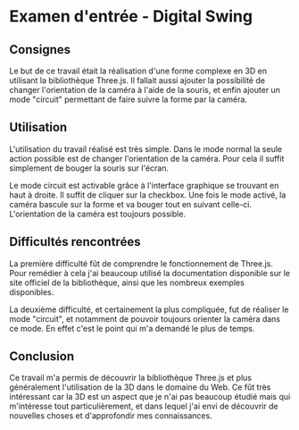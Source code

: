 # Examen d'entrée - Digital Swing

## Consignes

Le but de ce travail était la réalisation d'une forme complexe en 3D en utilisant la bibliothèque Three.js. Il fallait aussi ajouter la possibilité de changer l'orientation de la caméra à l'aide de la souris, et enfin ajouter un mode "circuit" permettant de faire suivre la forme par la caméra.

## Utilisation

L'utilisation du travail réalisé est très simple.
Dans le mode normal la seule action possible est de changer l'orientation de la caméra. Pour cela il suffit simplement de bouger la souris sur l'écran.

Le mode circuit est activable grâce à l'interface graphique se trouvant en haut à droite. Il suffit de cliquer sur la checkbox. Une fois le mode activé, la caméra bascule sur la forme et va bouger tout en suivant celle-ci. L'orientation de la caméra est toujours possible.

## Difficultés rencontrées

La première difficulté fût de comprendre le fonctionnement de Three.js. Pour remédier à cela j'ai beaucoup utilisé la documentation disponible sur le site officiel de la bibliothèque, ainsi que les nombreux exemples disponibles.

La deuxième difficulté, et certainement la plus compliquée, fut de réaliser le mode "circuit", et notamment de pouvoir toujours orienter la caméra dans ce mode. En effet c'est le point qui m'a demandé le plus de temps.

## Conclusion

Ce travail m'a permis de découvrir la bibliothèque Three.js et plus généralement l'utilisation de la 3D dans le domaine du Web. Ce fût très intéressant car la 3D est un aspect que je n'ai pas beaucoup étudié mais qui m'intéresse tout particulièrement, et dans lequel j'ai envi de découvrir de nouvelles choses et d'approfondir mes connaissances.